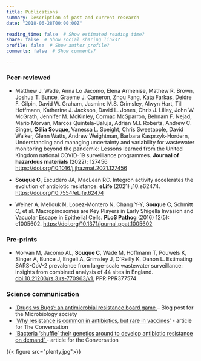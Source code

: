 ```yaml
---
title: Publications
summary: Description of past and current research
date: "2018-06-28T00:00:00Z"

reading_time: false  # Show estimated reading time?
share: false  # Show social sharing links?
profile: false  # Show author profile?
comments: false  # Show comments?

---
```

### Peer-reviewed

- Matthew J. Wade, Anna Lo Jacomo, Elena Armenise, Mathew R. Brown, Joshua T. Bunce, Graeme J. Cameron, Zhou Fang, Kata Farkas, Deidre F. Gilpin, David W. Graham, Jasmine M.S. Grimsley, Alwyn Hart, Till Hoffmann, Katherine J. Jackson, David L. Jones, Chris J. Lilley, John W. McGrath, Jennifer M. McKinley, Cormac McSparron, Behnam F. Nejad, Mario Morvan, Marcos Quintela-Baluja, Adrian M.I. Roberts, Andrew C. Singer, **Célia Souque**, Vanessa L. Speight, Chris Sweetapple, David Walker, Glenn Watts, Andrew Weightman, Barbara Kasprzyk-Hordern, Understanding and managing uncertainty and variability for wastewater monitoring beyond the pandemic: Lessons learned from the United Kingdom national COVID-19 surveillance programmes. **Journal of hazardous materials** (2022); 127456 <a href=https://doi.org/10.1016/j.jhazmat.2021.127456> https://doi.org/10.1016/j.jhazmat.2021.127456 </a>

- **Souque C**, Escudero JA, MacLean RC. Integron activity accelerates the evolution of antibiotic resistance. **eLife** (2021) ;10:e62474. <a href=doi.org/10.7554/eLife.62474> https://doi.org/10.7554/eLife.62474</a>

- Weiner A, Mellouk N, Lopez-Montero N, Chang Y-Y, **Souque C**, Schmitt C, et al. Macropinosomes are Key Players in Early Shigella Invasion and Vacuolar Escape in Epithelial Cells. **PLoS Pathog**  (2016) 12(5): e1005602. <a href=https://doi.org/10.1371/journal.ppat.1005602>https://doi.org/10.1371/journal.ppat.1005602</a>

### Pre-prints

- Morvan M, Jacomo AL, **Souque C**, Wade M, Hoffmann T, Pouwels K, Singer A, Bunce J, Engeli A, Grimsley J, O'Reilly K, Danon L. Estimating SARS-CoV-2 prevalence from large-scale wastewater surveillance: insights from combined analysis of 44 sites in England.  <a href=https://europepmc.org/article/ppr/ppr377574>doi:10.21203/rs.3.rs-770963/v1.</a> PPR:PPR377574


### Science communication

- <a href= https://microbiologysociety.org/blog/bugs-vs-drugs-an- antimicrobial-resistance-board-game.html> ‘Drugs vs Bugs’: an antimicrobial resistance board game </a>– Blog post for the Microbiology society
- <a href= https://theconversation.com/why-resistance-is-common-in-antibiotics-but-rare-in-vaccines-152647>‘Why resistance is common in antibiotics, but rare in vaccines’</a> - article for The Conversation
- <a href=https://theconversation.com/bacteria-shuffle-their-genetics-around-to-develop-antibiotic-resistance-on-demand-156439> 'Bacteria ‘shuffle’ their genetics around to develop antibiotic resistance on demand' </a> - article for the Conversation


{{< figure src="plenty.jpg">}}
